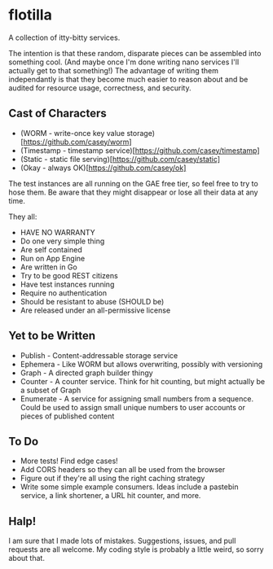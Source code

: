 flotilla
========

A collection of itty-bitty services.

The intention is that these random, disparate pieces can be assembled into something cool. (And maybe once I'm done writing nano services I'll actually get to that something!) The advantage of writing them independantly is that they become much easier to reason about and be audited for resource usage, correctness, and security.


Cast of Characters
------------------

* (WORM - write-once key value storage)[https://github.com/casey/worm]
* (Timestamp - timestamp service)[https://github.com/casey/timestamp]
* (Static - static file serving)[https://github.com/casey/static]
* (Okay - always OK)[https://github.com/casey/ok]

The test instances are all running on the GAE free tier, so feel free to try to hose them. Be aware that they might disappear or lose all their data at any time.

They all:

* HAVE NO WARRANTY
* Do one very simple thing
* Are self contained
* Run on App Engine
* Are written in Go
* Try to be good REST citizens
* Have test instances running
* Require no authentication
* Should be resistant to abuse (SHOULD be)
* Are released under an all-permissive license


Yet to be Written
-----------------

* Publish - Content-addressable storage service
* Ephemera - Like WORM but allows overwriting, possibly with versioning
* Graph - A directed graph builder thingy
* Counter - A counter service. Think for hit counting, but might actually be a subset of Graph
* Enumerate - A service for assigning small numbers from a sequence. Could be used to assign small unique numbers to user accounts or pieces of published content


To Do
----

* More tests! Find edge cases!
* Add CORS headers so they can all be used from the browser
* Figure out if they're all using the right caching strategy
* Write some simple example consumers. Ideas include a pastebin service, a link shortener, a URL hit counter, and more.


Halp!
-----

I am sure that I made lots of mistakes. Suggestions, issues, and pull requests are all welcome. My coding style is probably a little weird, so sorry about that.
